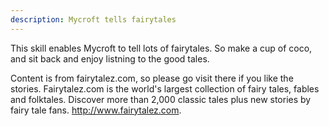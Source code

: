 ```yaml
---
description: Mycroft tells fairytales
---
```

This skill enables Mycroft to tell lots of fairytales. So make a cup of coco, and sit back and enjoy listning to the good tales.

Content is from fairytalez.com, so please go visit there if you like the stories.
Fairytalez.com is the world's largest collection of fairy tales, fables and folktales. Discover more than 2,000 classic tales plus new stories by fairy tale fans.
http://www.fairytalez.com.

